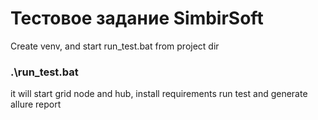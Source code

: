 # Тестовое задание SimbirSoft
Create venv, and start run_test.bat from project dir
### .\run_test.bat

it will start grid node and hub, install requirements run test and generate allure report
